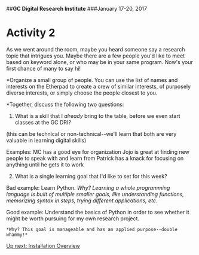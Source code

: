 ##**GC Digital Research Institute**
###January 17-20, 2017

# Activity 2

As we went around the room, maybe you heard someone say a research topic that intrigues you. Maybe there are a few people you'd like to meet based on keyword alone, or who may be in your same program. Now's your first chance of many to say hi!

*Organize a small group of people. You can use the list of names and interests on the Etherpad to create a crew of similar interests, of purposely diverse interests, or simply choose the people closest to you. 

*Together, discuss the following two questions:

1. What is a skill that I *already* bring to the table, before we even start classes at the GC DRI?

(this can be technical or non-technical--we'll learn that both are very valuable in learning digital skills)

Examples: MC has a good eye for organization
		  Jojo is great at finding new people to speak with and learn from
		  Patrick has a knack for focusing on anything until he gets it to work	
		
2. What is a single learning goal that I'd like to set for this week?

Bad example: Learn Python. 
	*Why? Learning a whole programming language is built of multiple smaller goals, like understanding functions, memorizing syntax in steps, trying different applications, etc.*

Good example: Understand the basics of Python in order to see whether it might be worth pursuing for my own research project. 

	*Why? This goal is manageable and has an applied purpose--double whammy!*
	
[Up next: Installation Overview](https://github.com/mckinniburgh/GCDRI_IntroInstall/blob/master/Install.md)
